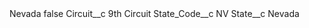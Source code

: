 <?xml version="1.0" encoding="UTF-8"?>
<CustomMetadata xmlns="http://soap.sforce.com/2006/04/metadata" xmlns:xsi="http://www.w3.org/2001/XMLSchema-instance" xmlns:xsd="http://www.w3.org/2001/XMLSchema">
    <label>Nevada</label>
    <protected>false</protected>
    <values>
        <field>Circuit__c</field>
        <value xsi:type="xsd:string">9th Circuit</value>
    </values>
    <values>
        <field>State_Code__c</field>
        <value xsi:type="xsd:string">NV</value>
    </values>
    <values>
        <field>State__c</field>
        <value xsi:type="xsd:string">Nevada</value>
    </values>
</CustomMetadata>
